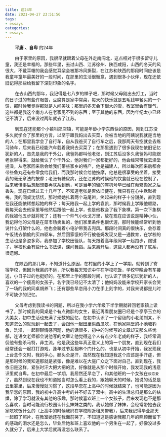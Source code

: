 ```yaml
---
title: 这24年
date: 2021-04-27 23:51:56
tags:
- essays
categories:
- essays
---
```


&nbsp;&nbsp;&nbsp;&nbsp;&nbsp;&nbsp;&nbsp;&nbsp;**平庸** **、自卑** 的24年

<!-- more -->

&nbsp;&nbsp;&nbsp;&nbsp;&nbsp;&nbsp;&nbsp;&nbsp;由于家里的原因，我很早就跟着父母在外走南闯北，这点相对于很多留守儿童，我还是幸福的。那些年里，去过山西、江苏徐州、陕西咸阳，山西的冬天的风很大，不戴耳帽的我会感觉耳朵会被那冷风撕裂，在江苏和陕西的那段时间应该是我童年童年最美好的一段时间，在那里的生活很惬意，遇到很多小伙伴，现在还依旧记得那些给我留下深刻印象的名字。

&nbsp;&nbsp;&nbsp;&nbsp;&nbsp;&nbsp;&nbsp;&nbsp;在去山西的那年，我记得是七八岁的样子吧，那时候父母刚出去打工，当时的日子过的有些许艰苦，豆腐算是家中常菜，每天的快乐就是五毛钱早餐买的一个饼，那时候我觉得那就是人间美味；那里的冬天会下很大的雪，教室里会有暖气，这些都是我这个南方人在老家见不到的东西；至于其他的东西，因为年纪太小已经记不清了，后来没过两年就去了江苏。

&nbsp;&nbsp;&nbsp;&nbsp;&nbsp;&nbsp;&nbsp;&nbsp;到现在还能那个小镇叫邵店镇，可能是年龄小学东西快的原因，刚到江苏没多久就学会了那里的方言，以至于跟我妈出去买菜，会被当地的阿姨说我就是当地的人；在那里我学会了自行车，自从我爸买了自行车之后，我那两天有空就会去练习骑车，后来我已经能汽车载着我妈去买菜了；在那里遇到了很多我现在依旧记忆犹新的人，首先是我的干外公，我爸妈都叫他老张，到江苏后没多久我爸妈可能跟老张聊得来，就给我认了个干外公，他对我们一家都挺好的，他会经常带我去澡堂搓澡，从老家回来后会给我们带些家乡的特产，他是福建人，所以每次回来后都会带些鱼丸还有些零食给我们，而我那时候会给他按摩，他总是很享受的坐着，接受我的毫无章法的按摩；老张有糖尿病，还在江苏的时候他的饮食就已经在控制了，后来我懂事后想起想要再联系到他，可是当年的留的座机号早已经在频繁搬家之后丢失，现在已经过去十几年了，不知道老张是否依旧健在，我只有在心中默默祈祷。我的同桌沈恬恬，那时候她扎着两个马尾辫，笑起来的样子十分甜美，直到现在我还能依稀想起她的样子；每天陪我一起上学的袁凯，那时候我上学跟他顺路，我每天会去他家里等他然后跟他一起上学，也是他教会了我下象棋，第一次下象棋的我被他五步就将死了；还有一个帅气小伙戈万里，放在现在应该说是精神小伙，我记得他的父母是在菜市场卖鱼的，他们家里条件也很优渥，那时候能经常听到他说什么打架什么的，他也会骑着小电驴带我去兜风。那段时间真的很快乐，会存着午饭钱去偷偷的买四驱车，然后回家饿的不行被爸妈发现又是一通教育，在学校的生活也是多姿多彩，我参加了学校田径队，每天跟着高年级同学一起跑步，踢键子，学校也会有些什么书法课，课间舞蹈。后来离开后，这些人都再没有了联系，很遗憾。

&nbsp;&nbsp;&nbsp;&nbsp;&nbsp;&nbsp;&nbsp;&nbsp;在陕西的那几年，不知道什么原因，在村里的小学上了一学期，就转到了寄宿学校，但因为我离的不远，所以我每天知识中午在学校吃饭，学校早晚会有车接送，小日子过的也挺好的。在那里上学的那段时间，也认识了很多记忆犹新的人，喜欢的一个瘦高的女孩子，名字我已经记不太清了；他妈妈没能来学校开家长会哭了一场的我的同桌胡养飞；还有那些早恋用小刀在手上刻字的，对我来说都是儿时不可缺少的记忆。

&nbsp;&nbsp;&nbsp;&nbsp;&nbsp;&nbsp;&nbsp;&nbsp;父母考虑到我读书的问题，所以在我小学六年级下半学期就转回老家镇上读书了，那时候我的同桌是个有点微胖的女生，最近再看朋友圈已经是个亭亭玉立的大美女，初中生活也充满了无数的回忆，在初中认识了一个留级的小老弟刘某，不知道怎么的就玩到一起去了，会跟他一起田里偷西瓜吃，在他家隔壁的小池塘钓鱼，洗澡，一起聊聊情感问题，他的话很多，初中的时候写的文章却又那么些忧郁，连语文老师都会说他写的文章让他觉得这个人有点少年老成的样子，我经常调侃他有些杀马特，非主流，他是我这些年真正意义上的第一个朋友，直到现在我们经常还会一起打打游戏，逢年过节互相串个门什么的。也是从初中开始，我发现我上台念作文时，我的手心，额头全是汗，虽然现在我知道我这个应该是手汗症，但是那时候的我知道那就是紧张，像是难以在大庭广众之下面对自己，直到现在，我依旧是这样，紧张时汗大把大把的流，好像就是从那个时候开始，我发现我的浅意识里就自卑。在初中最后一学期，我居然还早恋了，和其他班的一个女孩在`谈恋爱`了，虽然到现在我也不知道她当时怎么看上我的，跟她聊天的时候，她说的话总是云里雾里，后来慢慢就习惯了，这段早恋在上高中的时候就结束了，也可能是因为我早恋的原因，我的初中升高中考的并不好去了双中。高中的生活总归是那么的枯燥，除了学习就没有其他的乐趣，那时候喜欢班上一个女孩子，后来发现也不是那么喜欢，当时可能流行校园认什么妹妹之类的，我认她做了妹妹，会经常带她去我家吃吃饭什么的（上高中的时候我妈在学校附近租房带我），后来我记得毕业那天一起照了照片，在教室她还在我面前哭了，不知道这是感谢我那几年的照顾而留下的感动的泪水还是怎么，毕业后她和班上喜欢他的一个男生在一起了，好像没过多久就分了，后来上大学后就再没怎么联系了。

